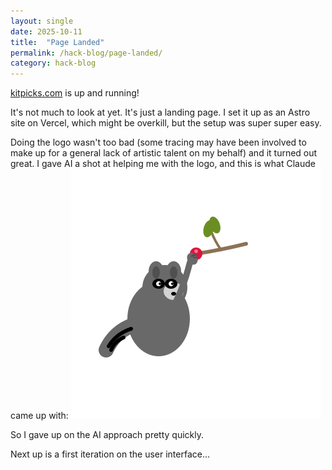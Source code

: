 ```yaml
---
layout: single
date: 2025-10-11
title:  "Page Landed"
permalink: /hack-blog/page-landed/
category: hack-blog
---
```


[kitpicks.com](https://kitpicks.com) is up and running!

It's not much to look at yet. It's just a landing page. I set it up as an Astro site on Vercel, which might be overkill, but the setup was super super easy.

Doing the logo wasn't too bad (some tracing may have been involved to make up for a general lack of artistic talent on my behalf) and it turned out great. I gave AI a shot at helping me with the logo, and this is what Claude came up with: <img src='/images/kitpicks-logo.svg' alt="Claude's Artwork" width=400px>

So I gave up on the AI approach pretty quickly.

Next up is a first iteration on the user interface...
